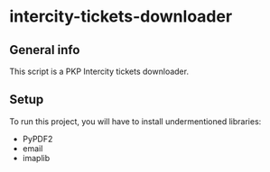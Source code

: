 # intercity-tickets-downloader
## General info
This script is a PKP Intercity tickets downloader.

## Setup
To run this project, you will have to install undermentioned libraries:
* PyPDF2
* email
* imaplib

